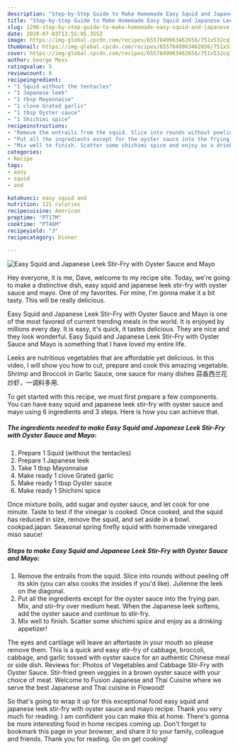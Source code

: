```yaml
---
description: "Step-by-Step Guide to Make Homemade Easy Squid and Japanese Leek Stir-Fry with Oyster Sauce and Mayo"
title: "Step-by-Step Guide to Make Homemade Easy Squid and Japanese Leek Stir-Fry with Oyster Sauce and Mayo"
slug: 1298-step-by-step-guide-to-make-homemade-easy-squid-and-japanese-leek-stir-fry-with-oyster-sauce-and-mayo
date: 2020-07-03T13:55:05.355Z
image: https://img-global.cpcdn.com/recipes/6557849963462656/751x532cq70/easy-squid-and-japanese-leek-stir-fry-with-oyster-sauce-and-mayo-recipe-main-photo.jpg
thumbnail: https://img-global.cpcdn.com/recipes/6557849963462656/751x532cq70/easy-squid-and-japanese-leek-stir-fry-with-oyster-sauce-and-mayo-recipe-main-photo.jpg
cover: https://img-global.cpcdn.com/recipes/6557849963462656/751x532cq70/easy-squid-and-japanese-leek-stir-fry-with-oyster-sauce-and-mayo-recipe-main-photo.jpg
author: George Moss
ratingvalue: 5
reviewcount: 8
recipeingredient:
- "1 Squid without the tentacles"
- "1 Japanese leek"
- "1 tbsp Mayonnaise"
- "1 clove Grated garlic"
- "1 tbsp Oyster sauce"
- "1 Shichimi spice"
recipeinstructions:
- "Remove the entrails from the squid. Slice into rounds without peeling off its skin (you can also cooks the insides if you&#39;d like). Julienne the leek on the diagonal."
- "Put all the ingredients except for the oyster sauce into the frying pan. Mix, and stir-fry over medium heat. When the Japanese leek softens, add the oyster sauce and continue to stir-fry."
- "Mix well to finish. Scatter some shichimi spice and enjoy as a drinking appetizer!"
categories:
- Recipe
tags:
- easy
- squid
- and

katakunci: easy squid and 
nutrition: 121 calories
recipecuisine: American
preptime: "PT17M"
cooktime: "PT46M"
recipeyield: "3"
recipecategory: Dinner

---
```



![Easy Squid and Japanese Leek Stir-Fry with Oyster Sauce and Mayo](https://img-global.cpcdn.com/recipes/6557849963462656/751x532cq70/easy-squid-and-japanese-leek-stir-fry-with-oyster-sauce-and-mayo-recipe-main-photo.jpg)

Hey everyone, it is me, Dave, welcome to my recipe site. Today, we're going to make a distinctive dish, easy squid and japanese leek stir-fry with oyster sauce and mayo. One of my favorites. For mine, I'm gonna make it a bit tasty. This will be really delicious.

Easy Squid and Japanese Leek Stir-Fry with Oyster Sauce and Mayo is one of the most favored of current trending meals in the world. It is enjoyed by millions every day. It is easy, it's quick, it tastes delicious. They are nice and they look wonderful. Easy Squid and Japanese Leek Stir-Fry with Oyster Sauce and Mayo is something that I have loved my entire life.

Leeks are nutritious vegetables that are affordable yet delicious. In this video, I will show you how to cut, prepare and cook this amazing vegetable. Shrimp and Broccoli in Garlic Sauce, one sauce for many dishes 蒜香西兰花炒虾，一调料多用.


To get started with this recipe, we must first prepare a few components. You can have easy squid and japanese leek stir-fry with oyster sauce and mayo using 6 ingredients and 3 steps. Here is how you can achieve that.

<!--inarticleads1-->

##### The ingredients needed to make Easy Squid and Japanese Leek Stir-Fry with Oyster Sauce and Mayo:

1. Prepare 1 Squid (without the tentacles)
1. Prepare 1 Japanese leek
1. Take 1 tbsp Mayonnaise
1. Make ready 1 clove Grated garlic
1. Make ready 1 tbsp Oyster sauce
1. Make ready 1 Shichimi spice


Once mixture boils, add sugar and oyster sauce, and let cook for one minute. Taste to test if the vinegar is cooked. Once cooked, and the squid has reduced in size, remove the squid, and set aside in a bowl. cookpad.japan. Seasonal spring firefly squid with homemade vinegared miso sauce! 

<!--inarticleads2-->

##### Steps to make Easy Squid and Japanese Leek Stir-Fry with Oyster Sauce and Mayo:

1. Remove the entrails from the squid. Slice into rounds without peeling off its skin (you can also cooks the insides if you&#39;d like). Julienne the leek on the diagonal.
1. Put all the ingredients except for the oyster sauce into the frying pan. Mix, and stir-fry over medium heat. When the Japanese leek softens, add the oyster sauce and continue to stir-fry.
1. Mix well to finish. Scatter some shichimi spice and enjoy as a drinking appetizer!


The eyes and cartilage will leave an aftertaste in your mouth so please remove them. This is a quick and easy stir-fry of cabbage, broccoli, cabbage, and garlic tossed with oyster sauce for an authentic Chinese meal or side dish. Reviews for: Photos of Vegetables and Cabbage Stir-Fry with Oyster Sauce. Stir-fried green veggies in a brown oyster sauce with your choice of meat. Welcome to Fusion Japanese and Thai Cuisine where we serve the best Japanese and Thai cuisine in Flowood! 

So that's going to wrap it up for this exceptional food easy squid and japanese leek stir-fry with oyster sauce and mayo recipe. Thank you very much for reading. I am confident you can make this at home. There's gonna be more interesting food in home recipes coming up. Don't forget to bookmark this page in your browser, and share it to your family, colleague and friends. Thank you for reading. Go on get cooking!
